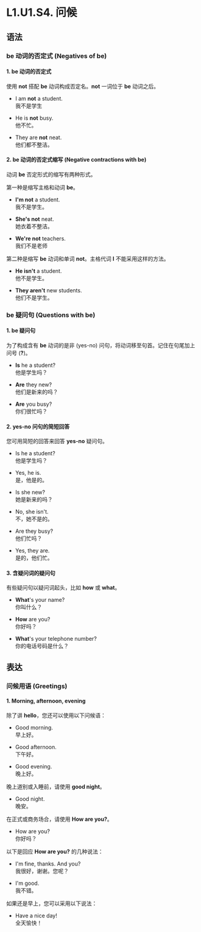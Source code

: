 # L1.U1.S4. 问候

## 语法

### be 动词的否定式 (Negatives of be)

#### 1. **be** 动词的否定式

使用 **not** 搭配 **be** 动词构成否定名。**not** 一词位于 **be** 动词之后。

- I am **not** a student.  
我不是学生

- He is **not** busy.  
他不忙。

- They are **not** neat.  
他们都不整洁。

#### 2. be 动词的否定式缩写 (Negative contractions with be)

动词 **be** 否定形式的缩写有两种形式。

第一种是缩写主格和动词 **be**。

- **I'm not** a student.  
我不是学生。

- **She's not** neat.  
她衣着不整洁。

- **We're not** teachers.  
我们不是老师

第二种是缩写 **be** 动词和单词 **not**。主格代词 **I** 不能采用这样的方法。

- **He isn't** a student.  
他不是学生。

- **They aren't** new students.  
他们不是学生。

### be 疑问句 (Questions with be)

#### 1. **be** 疑问句

为了构成含有 **be** 动词的是非 (yes-no) 问句，将动词移至句首。记住在句尾加上问号 (**?**)。

- **Is** he a student?  
他是学生吗？

- **Are** they new?  
他们是新来的吗？

- **Are** you busy?  
你们很忙吗？

#### 2. **yes-no** 问句的简短回答

您可用简短的回答来回答 **yes-no** 疑问句。

- Is he a student?  
他是学生吗？
- Yes, he is.  
是，他是的。

- Is she new?  
她是新来的吗？
- No, she isn't.  
不，她不是的。

- Are they busy?  
他们忙吗？
- Yes, they are.  
是的，他们忙。

#### 3. 含疑问词的疑问句

有些疑问句以疑问词起头，比如 **how** 或 **what**。

- **What**'s your name?  
你叫什么？

- **How** are you?  
你好吗？

- **What**'s your telephone number?  
你的电话号码是什么？

## 表达

### 问候用语 (Greetings)

#### 1. Morning, afternoon, evening

除了讲 **hello**，您还可以使用以下问候语：

- Good morning.  
早上好。

- Good afternoon.  
下午好。

- Good evening.  
晚上好。

晚上道别或入睡前，请使用 **good night**。

- Good night.  
晚安。

在正式或商务场合，请使用 **How are you?**。

- How are you?  
你好吗？

以下是回应 **How are you?** 的几种说法：

- I'm fine, thanks. And you?  
我很好，谢谢。您呢？

- I'm good.  
我不错。

如果还是早上，您可以采用以下说法：

- Have a nice day!  
全天愉快！
